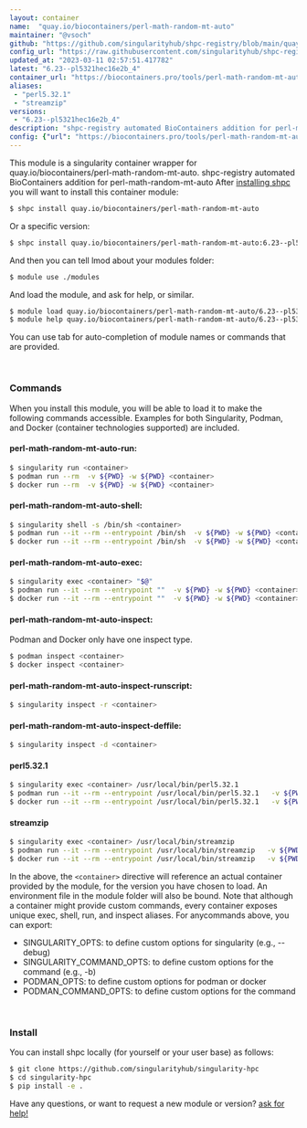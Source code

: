 ```yaml
---
layout: container
name:  "quay.io/biocontainers/perl-math-random-mt-auto"
maintainer: "@vsoch"
github: "https://github.com/singularityhub/shpc-registry/blob/main/quay.io/biocontainers/perl-math-random-mt-auto/container.yaml"
config_url: "https://raw.githubusercontent.com/singularityhub/shpc-registry/main/quay.io/biocontainers/perl-math-random-mt-auto/container.yaml"
updated_at: "2023-03-11 02:57:51.417782"
latest: "6.23--pl5321hec16e2b_4"
container_url: "https://biocontainers.pro/tools/perl-math-random-mt-auto"
aliases:
 - "perl5.32.1"
 - "streamzip"
versions:
 - "6.23--pl5321hec16e2b_4"
description: "shpc-registry automated BioContainers addition for perl-math-random-mt-auto"
config: {"url": "https://biocontainers.pro/tools/perl-math-random-mt-auto", "maintainer": "@vsoch", "description": "shpc-registry automated BioContainers addition for perl-math-random-mt-auto", "latest": {"6.23--pl5321hec16e2b_4": "sha256:3677de37bb0c8b65ba96c66dd892008e5eedd423d403369cf4d641df2829c3ca"}, "tags": {"6.23--pl5321hec16e2b_4": "sha256:3677de37bb0c8b65ba96c66dd892008e5eedd423d403369cf4d641df2829c3ca"}, "docker": "quay.io/biocontainers/perl-math-random-mt-auto", "aliases": {"perl5.32.1": "/usr/local/bin/perl5.32.1", "streamzip": "/usr/local/bin/streamzip"}}
---
```


This module is a singularity container wrapper for quay.io/biocontainers/perl-math-random-mt-auto.
shpc-registry automated BioContainers addition for perl-math-random-mt-auto
After [installing shpc](#install) you will want to install this container module:


```bash
$ shpc install quay.io/biocontainers/perl-math-random-mt-auto
```

Or a specific version:

```bash
$ shpc install quay.io/biocontainers/perl-math-random-mt-auto:6.23--pl5321hec16e2b_4
```

And then you can tell lmod about your modules folder:

```bash
$ module use ./modules
```

And load the module, and ask for help, or similar.

```bash
$ module load quay.io/biocontainers/perl-math-random-mt-auto/6.23--pl5321hec16e2b_4
$ module help quay.io/biocontainers/perl-math-random-mt-auto/6.23--pl5321hec16e2b_4
```

You can use tab for auto-completion of module names or commands that are provided.

<br>

### Commands

When you install this module, you will be able to load it to make the following commands accessible.
Examples for both Singularity, Podman, and Docker (container technologies supported) are included.

#### perl-math-random-mt-auto-run:

```bash
$ singularity run <container>
$ podman run --rm  -v ${PWD} -w ${PWD} <container>
$ docker run --rm  -v ${PWD} -w ${PWD} <container>
```

#### perl-math-random-mt-auto-shell:

```bash
$ singularity shell -s /bin/sh <container>
$ podman run --it --rm --entrypoint /bin/sh  -v ${PWD} -w ${PWD} <container>
$ docker run --it --rm --entrypoint /bin/sh  -v ${PWD} -w ${PWD} <container>
```

#### perl-math-random-mt-auto-exec:

```bash
$ singularity exec <container> "$@"
$ podman run --it --rm --entrypoint ""  -v ${PWD} -w ${PWD} <container> "$@"
$ docker run --it --rm --entrypoint ""  -v ${PWD} -w ${PWD} <container> "$@"
```

#### perl-math-random-mt-auto-inspect:

Podman and Docker only have one inspect type.

```bash
$ podman inspect <container>
$ docker inspect <container>
```

#### perl-math-random-mt-auto-inspect-runscript:

```bash
$ singularity inspect -r <container>
```

#### perl-math-random-mt-auto-inspect-deffile:

```bash
$ singularity inspect -d <container>
```


#### perl5.32.1

```bash
$ singularity exec <container> /usr/local/bin/perl5.32.1
$ podman run --it --rm --entrypoint /usr/local/bin/perl5.32.1   -v ${PWD} -w ${PWD} <container> -c " $@"
$ docker run --it --rm --entrypoint /usr/local/bin/perl5.32.1   -v ${PWD} -w ${PWD} <container> -c " $@"
```


#### streamzip

```bash
$ singularity exec <container> /usr/local/bin/streamzip
$ podman run --it --rm --entrypoint /usr/local/bin/streamzip   -v ${PWD} -w ${PWD} <container> -c " $@"
$ docker run --it --rm --entrypoint /usr/local/bin/streamzip   -v ${PWD} -w ${PWD} <container> -c " $@"
```



In the above, the `<container>` directive will reference an actual container provided
by the module, for the version you have chosen to load. An environment file in the
module folder will also be bound. Note that although a container
might provide custom commands, every container exposes unique exec, shell, run, and
inspect aliases. For anycommands above, you can export:

 - SINGULARITY_OPTS: to define custom options for singularity (e.g., --debug)
 - SINGULARITY_COMMAND_OPTS: to define custom options for the command (e.g., -b)
 - PODMAN_OPTS: to define custom options for podman or docker
 - PODMAN_COMMAND_OPTS: to define custom options for the command

<br>

### Install

You can install shpc locally (for yourself or your user base) as follows:

```bash
$ git clone https://github.com/singularityhub/singularity-hpc
$ cd singularity-hpc
$ pip install -e .
```

Have any questions, or want to request a new module or version? [ask for help!](https://github.com/singularityhub/singularity-hpc/issues)